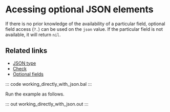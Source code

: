 # Acessing optional JSON elements

If there is no prior knowledge of the availability of a particular field, optional field access (`?.`) can be used on the `json` value. If the particular field is not available, it will return `nil`.

## Related links
- [JSON type](/learn/by-example/json-type/)
- [Check](/learn/by-example/check-expression/)
- [Optional fields](/learn/by-example/optional-fields/)

::: code working_directly_with_json.bal :::

Run the example as follows.

::: out working_directly_with_json.out :::
